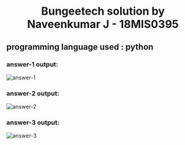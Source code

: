 <h1 align="center">Bungeetech solution by Naveenkumar J - 18MIS0395</h1>

## programming language used : python

### answer-1 output:

![answer-1](https://user-images.githubusercontent.com/70682152/164498755-25e3e111-fc6e-4456-95d9-70c3f080463a.PNG)


### answer-2 output:

![answer-2](https://user-images.githubusercontent.com/70682152/164498830-9c4bf71c-8cd7-48fc-a17c-5becdb06ec26.PNG)

### answer-3 output:


![answer-3](https://user-images.githubusercontent.com/70682152/164498872-e47510be-6cac-42ae-b2fb-3dae7048ecfa.PNG)
